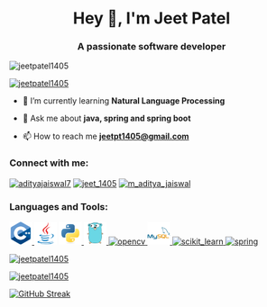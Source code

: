 
<h1 align="center">Hey 👋, I'm Jeet Patel</h1>
<h3 align="center">A passionate software developer</h3>

<p align="left"> <img src="https://komarev.com/ghpvc/?username=jeetpatel1405&label=Profile%20views&color=0e75b6&style=flat" alt="jeetpatel1405" /> </p>

<p align="left"> <a href="https://github.com/ryo-ma/github-profile-trophy"><img src="https://github-profile-trophy.vercel.app/?username=jeetpatel1405" alt="jeetpatel1405" /></a> </p>



- 🌱 I’m currently learning **Natural Language Processing**

- 💬 Ask me about **java, spring and spring boot**

- 📫 How to reach me **jeetpt1405@gmail.com**



<h3 align="left">Connect with me:</h3>
<a href="https://www.linkedin.com/in/jeet-patel-62994018b/" target="blank"><img align="center" src="https://raw.githubusercontent.com/rahuldkjain/github-profile-readme-generator/master/src/images/icons/Social/linked-in-alt.svg" alt="adityajaiswal7" height="30" width="40" /></a>
<a href="https://discord.gg/jeet_1405" target="blank"><img align="center" src="https://raw.githubusercontent.com/rahuldkjain/github-profile-readme-generator/master/src/images/icons/Social/discord.svg" alt="jeet_1405" height="30" width="40" /></a>
<a href="https://www.instagram.com/_jeet__1405/" target="blank"><img align="center" src="https://raw.githubusercontent.com/rahuldkjain/github-profile-readme-generator/master/src/images/icons/Social/instagram.svg" alt="m_aditya_jaiswal" height="30" width="40" /></a>
<p align="left">
  
</p>

<h3 align="left">Languages and Tools:</h3>
<p align="left">
<a href="https://www.w3schools.com/cpp/" target="_blank" rel="noreferrer"> <img src="https://raw.githubusercontent.com/devicons/devicon/master/icons/cplusplus/cplusplus-original.svg" alt="cplusplus" width="40" height="40"/> </a>
<a href="https://www.java.com" target="_blank" rel="noreferrer"> <img src="https://raw.githubusercontent.com/devicons/devicon/master/icons/java/java-original.svg" alt="java" width="40" height="40"/></a>
 <a href="https://www.python.org" target="_blank" rel="noreferrer"> <img src="https://raw.githubusercontent.com/devicons/devicon/master/icons/python/python-original.svg" alt="python" width="40" height="40"/>
<a href="https://golang.org" target="_blank" rel="noreferrer"> <img src="https://raw.githubusercontent.com/devicons/devicon/master/icons/go/go-original.svg" alt="go" width="40" height="40"/> </a>
<a href="https://opencv.org/" target="_blank" rel="noreferrer"> <img src="https://www.vectorlogo.zone/logos/opencv/opencv-icon.svg" alt="opencv" width="40" height="40"/> </a>
<a href="https://www.mysql.com/" target="_blank" rel="noreferrer"> <img src="https://raw.githubusercontent.com/devicons/devicon/master/icons/mysql/mysql-original-wordmark.svg" alt="mysql" width="40" height="40"/> </a> <a href="https://scikit-learn.org/" target="_blank" rel="noreferrer"> <img src="https://upload.wikimedia.org/wikipedia/commons/0/05/Scikit_learn_logo_small.svg" alt="scikit_learn" width="40" height="40"/> </a> <a href="https://spring.io/" target="_blank" rel="noreferrer"> <img src="https://www.vectorlogo.zone/logos/springio/springio-icon.svg" alt="spring" width="40" height="40"/> </a> </p>

<div>
  
  <p align="left"> <a href="https://github.com/anuraghazra/github-readme-stats"><img src="https://github-readme-stats.vercel.app/api/top-langs/?username=anuraghazra&layout=donut" alt="jeetpatel1405" /></a> </p>
  <p align="left"> <a href="https://github.com/anuraghazra/github-readme-stats"><img src="https://github-readme-stats.vercel.app/api?username=jeetpatel1405&show_icons=true&theme=white" alt="jeetpatel1405" /></a> </p>
  <a href="https://git.io/streak-stats"><img src="https://streak-stats.demolab.com?user=jeetpatel1405" alt="GitHub Streak" /></a>
</div>
